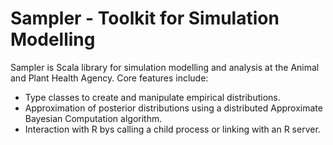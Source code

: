Sampler - Toolkit for Simulation Modelling
==========================================

Sampler is Scala library for simulation modelling and analysis at the Animal and Plant Health Agency.  Core features include:
* Type classes to create and manipulate empirical distributions.
* Approximation of posterior distributions using a distributed Approximate Bayesian Computation algorithm.
* Interaction with R bys calling a child process or linking with an R server.
